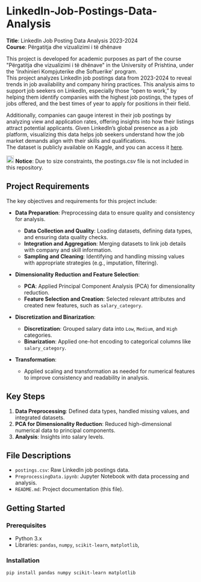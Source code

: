 # LinkedIn-Job-Postings-Data-Analysis

**Title**: LinkedIn Job Posting Data Analysis 2023-2024<br>
**Course**: Përgatitja dhe vizualizimi i të dhënave


This project is developed for academic purposes as part of the course "Përgatitja dhe vizualizimi i të dhënave"  in the University of Prishtina, under the 'Inxhinieri Kompjuterike dhe Softuerike' program.<br>
This project analyzes LinkedIn job postings data from 2023-2024 to reveal trends in job availability and company hiring practices. This analysis aims to support job seekers on LinkedIn, especially those “open to work,” by helping them identify companies with the highest job postings, the types of jobs offered, and the best times of year to apply for positions in their field.

Additionally, companies can gauge interest in their job postings by analyzing view and application rates, offering insights into how their listings attract potential applicants. Given LinkedIn’s global presence as a job platform, visualizing this data helps job seekers understand how the job market demands align with their skills and qualifications.<br>
The dataset is publicly available on Kaggle, and you can access it [here](https://www.kaggle.com/datasets/arshkon/linkedin-job-postings).


<img src="https://raw.githubusercontent.com/FortAwesome/Font-Awesome/6.x/svgs/solid/cloud.svg" width="20" height="20"> <strong>Notice</strong>: Due to size constraints, the postings.csv file is not included in this repository.

## Project Requirements

The key objectives and requirements for this project include:

- **Data Preparation**: Preprocessing data to ensure quality and consistency for analysis.
  - **Data Collection and Quality**: Loading datasets, defining data types, and ensuring data quality checks.
  - **Integration and Aggregation**: Merging datasets to link job details with company and skill information.
  - **Sampling and Cleaning**: Identifying and handling missing values with appropriate strategies (e.g., imputation, filtering).
  
- **Dimensionality Reduction and Feature Selection**:
  - **PCA**: Applied Principal Component Analysis (PCA) for dimensionality reduction.
  - **Feature Selection and Creation**: Selected relevant attributes and created new features, such as `salary_category`.

- **Discretization and Binarization**:
  - **Discretization**: Grouped salary data into `Low`, `Medium`, and `High` categories.
  - **Binarization**: Applied one-hot encoding to categorical columns like `salary_category`.

- **Transformation**:
  - Applied scaling and transformation as needed for numerical features to improve consistency and readability in analysis.

## Key Steps

1. **Data Preprocessing**: Defined data types, handled missing values, and integrated datasets.
2. **PCA for Dimensionality Reduction**: Reduced high-dimensional numerical data to principal components.
3. **Analysis**: Insights into salary levels.

## File Descriptions

- `postings.csv`: Raw LinkedIn job postings data.
- `PreprocessingData.ipynb`: Jupyter Notebook with data processing and analysis.
- `README.md`: Project documentation (this file).

## Getting Started

### Prerequisites

- Python 3.x
- Libraries: `pandas`, `numpy`, `scikit-learn`, `matplotlib`,

### Installation

```bash
pip install pandas numpy scikit-learn matplotlib